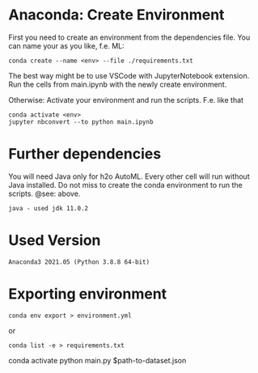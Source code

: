 # Anaconda: Create Environment
First you need to create an environment from the dependencies file.
You can name your <env> as you like, f.e. ML:

    conda create --name <env> --file ./requirements.txt

The best way might be to use VSCode with JupyterNotebook extension.
Run the cells from main.ipynb with the newly create environment. 

Otherwise: Activate your environment and run the scripts. F.e. like that

    conda activate <env>
    jupyter nbconvert --to python main.ipynb

# Further dependencies

You will need Java only for h2o AutoML. Every other cell will run without Java installed.
Do not miss to create the conda environment to run the scripts. @see: above. 

    java - used jdk 11.0.2
    
# Used Version
    Anaconda3 2021.05 (Python 3.8.8 64-bit)

# Exporting environment
    
    conda env export > environment.yml

or

    conda list -e > requirements.txt






conda activate <env>
python main.py $path-to-dataset.json